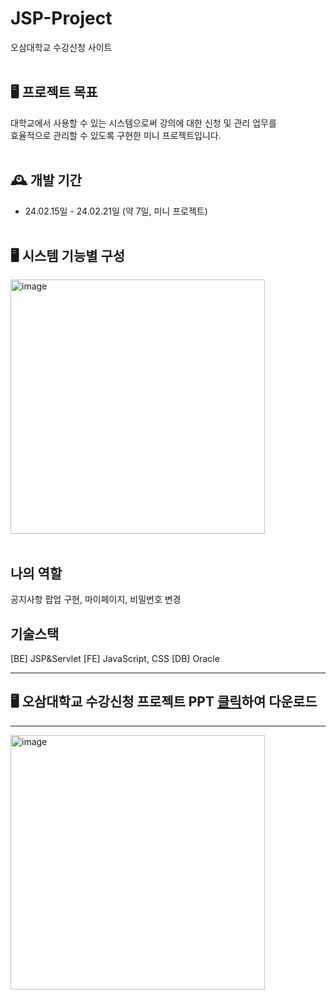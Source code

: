 # JSP-Project
오삼대학교 수강신청 사이트
<br><br>

## 🖥️ 프로젝트 목표
대학교에서 사용할 수 있는 시스템으로써 강의에 대한 신청 및 관리 업무를<br>
효율적으로 관리할 수 있도록 구현한 미니 프로젝트입니다.
<br><br>

## 🕰️ 개발 기간
* 24.02.15일 - 24.02.21일 (약 7일, 미니 프로젝트)
<br><br>

## 🖥️ 시스템 기능별 구성
<img width="407" alt="image" src="https://github.com/kimjeong-eun/shopProject/assets/150898767/ea996c70-01cc-44d1-8672-485401ff6cef">
<br><br>

## 나의 역할
공지사항 팝업 구현, 마이페이지, 비밀번호 변경

## 기술스택
[BE] JSP&Servlet 
[FE] JavaScript, CSS
[DB] Oracle

***

## 🖥️ 오삼대학교 수강신청 프로젝트 PPT <a href="https://github.com/suweeety/jspProject/files/15195882/default.pdf" >클릭</a>하여 다운로드

***
<img width="407" alt="image" src="https://github.com/kimjeong-eun/shopProject/assets/150898767/d8c74651-eccf-4acc-abd6-41e3df41be24">
